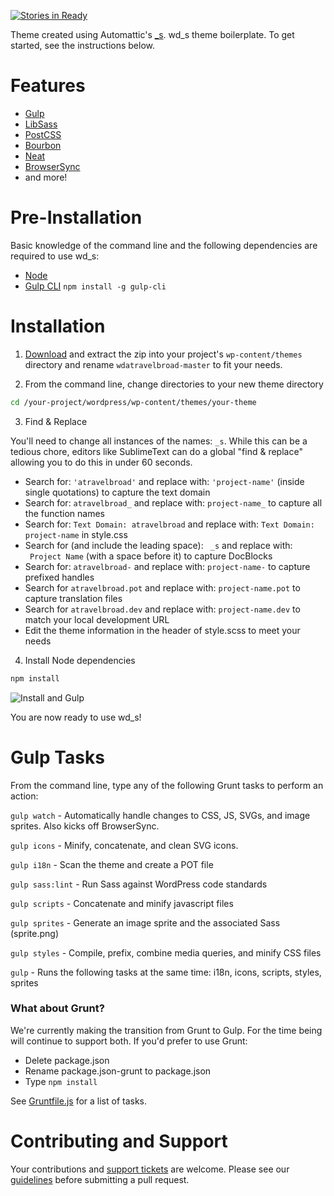 [![Stories in Ready](https://badge.waffle.io/WebDevStudios/wd_s.png?label=ready&title=Ready)](https://waffle.io/WebDevStudios/wd_s)

Theme created using Automattic's [_s](https://github.com/Automattic/_s). wd_s theme boilerplate. To get started, see the instructions below.

# Features

* [Gulp](http://gulpjs.com/)
* [LibSass](http://sass-lang.com/)
* [PostCSS](https://github.com/postcss/postcss)
* [Bourbon](http://bourbon.io/)
* [Neat](http://neat.bourbon.io/)
* [BrowserSync](https://www.browsersync.io/)
* and more!

# Pre-Installation

Basic knowledge of the command line and the following dependencies are required to use wd_s:

* [Node](http://nodejs.org/)
* [Gulp CLI](https://github.com/gulpjs/gulp-cli) `npm install -g gulp-cli`

# Installation

1) [Download](https://github.com/WebDevStudios/wd_s/archive/master.zip) and extract the zip into your project's `wp-content/themes` directory and rename `wdatravelbroad-master` to fit your needs.

2) From the command line, change directories to your new theme directory

```bash
cd /your-project/wordpress/wp-content/themes/your-theme
```

3) Find & Replace

You'll need to change all instances of the names: `_s`. While this can be a tedious chore, editors like SublimeText can do a global "find & replace" allowing you to do this in under 60 seconds.

* Search for: `'atravelbroad'` and replace with: `'project-name'` (inside single quotations) to capture the text domain
* Search for: `atravelbroad_` and replace with: `project-name_` to capture all the function names
* Search for: `Text Domain: atravelbroad` and replace with: `Text Domain: project-name` in style.css
* Search for (and include the leading space): <code>&nbsp;_s</code> and replace with: <code>&nbsp;Project Name</code> (with a space before it) to capture DocBlocks
* Search for: `atravelbroad-` and replace with: `project-name-` to capture prefixed handles
* Search for `atravelbroad.pot` and replace with: `project-name.pot` to capture translation files
* Search for `atravelbroad.dev` and replace with: `project-name.dev` to match your local development URL
* Edit the theme information in the header of style.scss to meet your needs

4) Install Node dependencies

```bash
npm install
```
![Install and Gulp](https://dl.dropbox.com/s/cj1p6xjz51cpckq/wdatravelbroad-install.gif?dl=0)

You are now ready to use wd_s!

# Gulp Tasks

From the command line, type any of the following Grunt tasks to perform an action:

`gulp watch` - Automatically handle changes to CSS, JS, SVGs, and image sprites. Also kicks off BrowserSync.

`gulp icons` - Minify, concatenate, and clean SVG icons.

`gulp i18n` - Scan the theme and create a POT file

`gulp sass:lint` - Run Sass against WordPress code standards

`gulp scripts` - Concatenate and minify javascript files

`gulp sprites` - Generate an image sprite and the associated Sass (sprite.png)

`gulp styles` - Compile, prefix, combine media queries, and minify CSS files

`gulp` - Runs the following tasks at the same time: i18n, icons, scripts, styles, sprites

### What about Grunt?

We're currently making the transition from Grunt to Gulp. For the time being will continue to support both. If you'd prefer to use Grunt:

* Delete package.json
* Rename package.json-grunt to package.json
* Type `npm install`

See [Gruntfile.js](https://github.com/WebDevStudios/wd_s/blob/master/Gruntfile.js) for a list of tasks.

# Contributing and Support

Your contributions and [support tickets](https://github.com/WebDevStudios/wd_s/issues) are welcome. Please see our [guidelines](https://github.com/WebDevStudios/wd_s/blob/master/CONTRIBUTING.md) before submitting a pull request.
